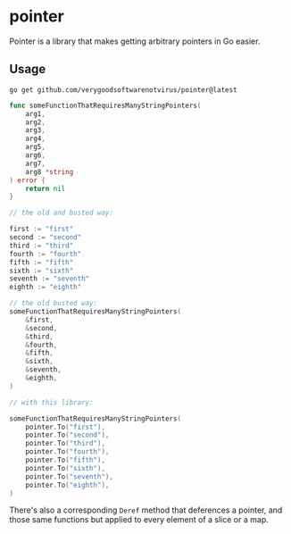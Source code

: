 # pointer

Pointer is a library that makes getting arbitrary pointers in Go easier.

## Usage

```shell
go get github.com/verygoodsoftwarenotvirus/pointer@latest
```

```go
func someFunctionThatRequiresManyStringPointers(
    arg1,
    arg2,
    arg3,
    arg4,
    arg5,
    arg6,
    arg7,
    arg8 *string
) error {
    return nil
}

// the old and busted way:

first := "first"
second := "second"
third := "third"
fourth := "fourth"
fifth := "fifth"
sixth := "sixth"
seventh := "seventh"
eighth := "eighth"

// the old busted way:
someFunctionThatRequiresManyStringPointers(
    &first,
    &second,
    &third,
    &fourth,
    &fifth,
    &sixth,
    &seventh,
    &eighth,
)

// with this library:

someFunctionThatRequiresManyStringPointers(
    pointer.To("first"),
    pointer.To("second"),
    pointer.To("third"),
    pointer.To("fourth"),
    pointer.To("fifth"),
    pointer.To("sixth"),
    pointer.To("seventh"),
    pointer.To("eighth"),
)

```

There's also a corresponding `Deref` method that deferences a pointer, and those same functions but applied to every element of a slice or a map.
